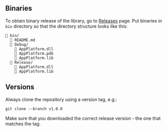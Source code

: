 ## Binaries

To obtain binary release of the library, go to [Releases](https://github.com/UnstableBytes/AppPlatform/releases)
page. Put binaries in `bin` directory so that the directory structure looks like this:

```
📂 bin/
  📄 README.md
  📂 Debug/
	📄 AppPlatform.dll
	📄 AppPlatform.pdb
	📄 AppPlatform.lib
  📂 Release/
	📄 AppPlatform.dll
	📄 AppPlatform.lib
```

## Versions

Always clone the repository using a version tag, e.g.:

```
git clone --branch v1.0.0
```

Make sure that you downloaded the correct release version - the one that matches the tag.